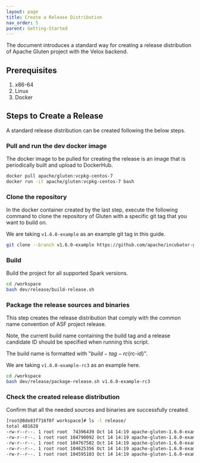 ```yaml
---
layout: page
title: Create a Release Distribution
nav_order: 5
parent: Getting-Started
---
```


The document introduces a standard way for creating a release distribution of Apache Gluten
project with the Velox backend.

## Prerequisites

1. x86-64
2. Linux
3. Docker

## Steps to Create a Release

A standard release distribution can be created following the below steps.

### Pull and run the dev docker image

The docker image to be pulled for creating the release is an image that is periodically
built and upload to DockerHub.

```bash
docker pull apache/gluten:vcpkg-centos-7
docker run -it apache/gluten:vcpkg-centos-7 bash
```

### Clone the repository

In the docker container created by the last step, execute the following command to
clone the repository of Gluten with a specific git tag that you want to build on.

We are taking `v1.6.0-example` as an example git tag in this guide.

```bash
git clone --branch v1.6.0-example https://github.com/apache/incubator-gluten.git /workspace
```

### Build

Build the project for all supported Spark versions.

```bash
cd /workspace
bash dev/release/build-release.sh
```

### Package the release sources and binaries

This step creates the release distribution that comply with the common name convention
of ASF project release.

Note, the current build name containing the build tag and a release candidate ID should be
specified when running this script.

The build name is formatted with "${build-tag}-rc${rc-id}".

We are taking `v1.6.0-example-rc3` as an example here.

```bash
cd /workspace
bash dev/release/package-release.sh v1.6.0-example-rc3
```

### Check the created release distribution

Confirm that all the needed sources and binaries are successfully created.

```bash
[root@8de83f716f0f workspace]# ls -l release/
total 481628
-rw-r--r--. 1 root root  74396439 Oct 14 14:19 apache-gluten-1.6.0-example-incubating-src.tar.gz
-rw-r--r--. 1 root root 104790092 Oct 14 14:19 apache-gluten-1.6.0-example-incubating-bin-spark-3.2.tar.gz
-rw-r--r--. 1 root root 104767582 Oct 14 14:19 apache-gluten-1.6.0-example-incubating-bin-spark-3.3.tar.gz
-rw-r--r--. 1 root root 104625356 Oct 14 14:19 apache-gluten-1.6.0-example-incubating-bin-spark-3.4.tar.gz
-rw-r--r--. 1 root root 104595103 Oct 14 14:19 apache-gluten-1.6.0-example-incubating-bin-spark-3.5.tar.gz
```
